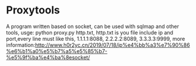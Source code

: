 # Proxytools
A program written based on socket, can be used with sqlmap and other tools,
usge:
python proxy.py http.txt,
http.txt is you file include ip and port,every line must like this,
1.1.1.1:8088,
2.2.2.2:8089,
3.3.3.3:9999,
more information:http://www.h0r2yc.cn/2019/07/18/ip%e4%bb%a3%e7%90%86%e6%b1%a0%e5%b7%a5%e5%85%b7-%e5%9f%ba%e4%ba%8esocket/
